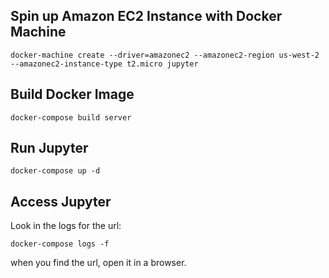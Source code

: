 ## Spin up Amazon EC2 Instance with Docker Machine
```
docker-machine create --driver=amazonec2 --amazonec2-region us-west-2 --amazonec2-instance-type t2.micro jupyter
```

## Build Docker Image
```
docker-compose build server
```

## Run Jupyter
```
docker-compose up -d
```

## Access Jupyter
Look in the logs for the url:
```
docker-compose logs -f
```

when you find the url, open it in a browser.
